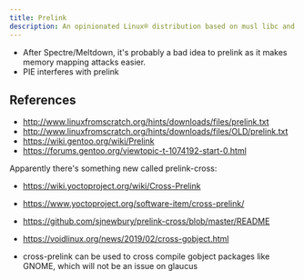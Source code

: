 ```yaml
---
title: Prelink
description: An opinionated Linux® distribution based on musl libc and toybox
---
```


- After Spectre/Meltdown, it's probably a bad idea to prelink as it makes memory mapping attacks easier.
- PIE interferes with prelink

## References
- http://www.linuxfromscratch.org/hints/downloads/files/prelink.txt
- http://www.linuxfromscratch.org/hints/downloads/files/OLD/prelink.txt
- https://wiki.gentoo.org/wiki/Prelink
- https://forums.gentoo.org/viewtopic-t-1074192-start-0.html

Apparently there's something new called prelink-cross:
- https://wiki.yoctoproject.org/wiki/Cross-Prelink
- https://www.yoctoproject.org/software-item/cross-prelink/
- https://github.com/sjnewbury/prelink-cross/blob/master/README
- https://voidlinux.org/news/2019/02/cross-gobject.html

- cross-prelink can be used to cross compile gobject packages like GNOME, which will not be an issue on glaucus
